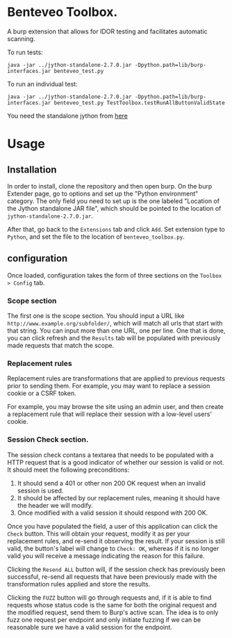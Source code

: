 # Benteveo Toolbox.
A burp extension that allows for IDOR testing and facilitates automatic scanning.

To run tests:

```
java -jar ../jython-standalone-2.7.0.jar -Dpython.path=lib/burp-interfaces.jar benteveo_test.py
```

To run an individual test:

```
java -jar ../jython-standalone-2.7.0.jar -Dpython.path=lib/burp-interfaces.jar benteveo_test.py TestToolbox.testRunAllButtonValidState
```

You need the standalone jython from [here](https://www.jython.org/download.html)

# Usage

## Installation

In order to install, clone the repository and then open burp. On the burp Extender page, go to options and set up the "Python environment" category. The only field you need to set up is the one labeled "Location of the Jython standalone JAR file", which should be pointed to the location of `jython-standalone-2.7.0.jar`.

After that, go back to the `Extensions` tab and click `Add`. Set extension type to `Python`, and set the file to the location of `benteveo_toolbox.py`.

## configuration

Once loaded, configuration takes the form of three sections on the `Toolbox > Config` tab.

### Scope section

The first one is the scope section. You should input a URL like `http://www.example.org/subfolder/`, which will match all urls that start with that string. You can input more than one URL, one per line. One that is done, you can click refresh and the `Results` tab will be populated with previously made requests that match the scope.

### Replacement rules

Replacement rules are transformations that are applied to previous requests prior to sending them. For example, you may want to replace a session cookie or a CSRF token.

For example, you may browse the site using an admin user, and then create a replacement rule that will replace their session with a low-level users' cookie.

### Session Check section.

The session check contans a textarea that needs to be populated with a HTTP request that is a good indicator of whether our session is valid or not. It should meet the following preconditions:

1. It should send a 401 or other non 200 OK request when an invalid session is used.
2. It should be affected by our replacement rules, meaning it should have the header we will modify.
3. Once modified with a valid session it should respond with 200 OK.

Once you have populated the field, a user of this application can click the `Check` button. This will obtain your request, modify it as per your replacement rules, and re-send it observing the result. If your session is still valid, the button's label will change to `Check: OK`, whereas if it is no longer valid you will receive a message indicating the reason for this failure.

Clicking the `Resend ALL` button will, if the session check has previously been successful, re-send all requests that have been previously made with the transformation rules applied and store the results.

Clicking the `FUZZ` button will go through requests and, if it is able to find requests whose status code is the same for both the original request and the modified request, send them to Burp's active scan. The idea is to only fuzz one request per endpoint and only initiate fuzzing if we can be reasonable sure we have a valid session for the endpoint.
